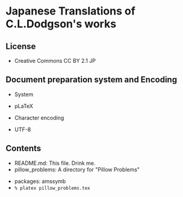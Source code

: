 # Japanese Translations of C.L.Dodgson's works


## License

* Creative Commons CC BY 2.1 JP

## Document preparation system and Encoding

* System
 + pLaTeX

* Character encoding
 + UTF-8

## Contents

* README.md: This file. Drink me.
* pillow_problems: A directory for "Pillow Problems"

 + packages: amssymb
 + `% platex pillow_problems.tex`
